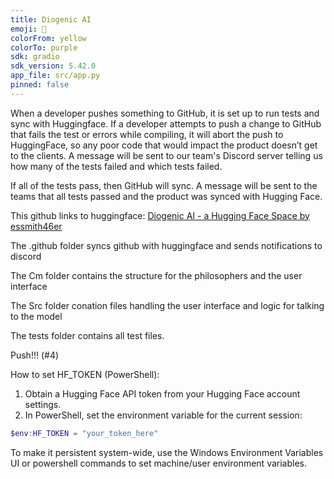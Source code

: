 ```yaml
---
title: Diogenic AI
emoji: 💬
colorFrom: yellow
colorTo: purple
sdk: gradio
sdk_version: 5.42.0
app_file: src/app.py
pinned: false
---
```


When a developer pushes something to GitHub, it is set up to run tests and sync with Huggingface. If a developer attempts to push a change to GitHub that fails the test or errors while compiling, it will abort the push to HuggingFace, so any poor code that would impact the product doesn’t get to the clients. A message will be sent to our team's Discord server telling us how many of the tests failed and which tests failed.

If all of the tests pass, then GitHub will sync. A message will be sent to the teams that all tests passed and the product was synced with Hugging Face.

This github links to huggingface: [Diogenic AI - a Hugging Face Space by essmith46er](https://huggingface.co/spaces/essmith46er/diogenic-ai)

The .github folder syncs github with huggingface and sends notifications to discord

The Cm folder contains the structure for the philosophers and the user interface 

The Src folder conation files handling the user interface and logic for talking to the model 

The tests folder contains all test files.

Push!!! (#4)

How to set HF_TOKEN (PowerShell):

1. Obtain a Hugging Face API token from your Hugging Face account settings.
2. In PowerShell, set the environment variable for the current session:

```powershell
$env:HF_TOKEN = "your_token_here"
```

To make it persistent system-wide, use the Windows Environment Variables UI or powershell commands to set machine/user environment variables.
